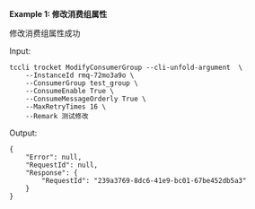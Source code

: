**Example 1: 修改消费组属性**

修改消费组属性成功

Input: 

```
tccli trocket ModifyConsumerGroup --cli-unfold-argument  \
    --InstanceId rmq-72mo3a9o \
    --ConsumerGroup test_group \
    --ConsumeEnable True \
    --ConsumeMessageOrderly True \
    --MaxRetryTimes 16 \
    --Remark 测试修改
```

Output: 
```
{
    "Error": null,
    "RequestId": null,
    "Response": {
        "RequestId": "239a3769-8dc6-41e9-bc01-67be452db5a3"
    }
}
```

